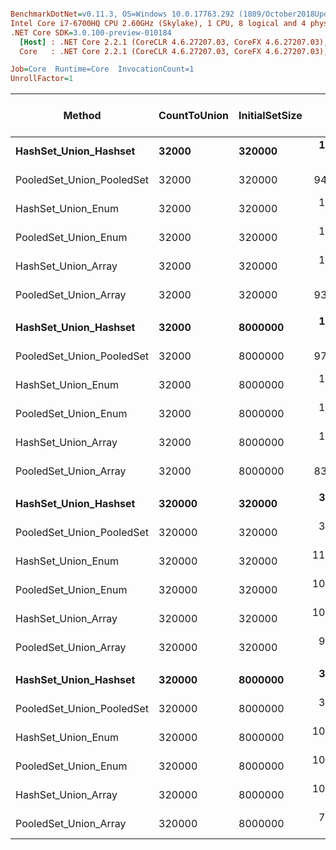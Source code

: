 ``` ini

BenchmarkDotNet=v0.11.3, OS=Windows 10.0.17763.292 (1809/October2018Update/Redstone5)
Intel Core i7-6700HQ CPU 2.60GHz (Skylake), 1 CPU, 8 logical and 4 physical cores
.NET Core SDK=3.0.100-preview-010184
  [Host] : .NET Core 2.2.1 (CoreCLR 4.6.27207.03, CoreFX 4.6.27207.03), 64bit RyuJIT
  Core   : .NET Core 2.2.1 (CoreCLR 4.6.27207.03, CoreFX 4.6.27207.03), 64bit RyuJIT

Job=Core  Runtime=Core  InvocationCount=1  
UnrollFactor=1  

```
|                    Method | CountToUnion | InitialSetSize |        Mean |     Error |     StdDev | Ratio | RatioSD | Gen 0/1k Op | Gen 1/1k Op | Gen 2/1k Op | Allocated Memory/Op |
|-------------------------- |------------- |--------------- |------------:|----------:|-----------:|------:|--------:|------------:|------------:|------------:|--------------------:|
|     **HashSet_Union_Hashset** |        **32000** |         **320000** |  **1,177.2 us** |  **41.98 us** | **119.099 us** |  **1.00** |    **0.00** |           **-** |           **-** |           **-** |                **40 B** |
| PooledSet_Union_PooledSet |        32000 |         320000 |    946.0 us |  18.22 us |  20.982 us |  0.80 |    0.07 |           - |           - |           - |                40 B |
|        HashSet_Union_Enum |        32000 |         320000 |  1,292.3 us |  35.25 us | 100.562 us |  1.11 |    0.14 |           - |           - |           - |                40 B |
|      PooledSet_Union_Enum |        32000 |         320000 |  1,100.5 us |  77.05 us |  68.303 us |  0.92 |    0.10 |           - |           - |           - |                40 B |
|       HashSet_Union_Array |        32000 |         320000 |  1,222.9 us |  32.11 us |  89.505 us |  1.05 |    0.12 |           - |           - |           - |                32 B |
|     PooledSet_Union_Array |        32000 |         320000 |    932.2 us |  10.26 us |   8.569 us |  0.78 |    0.08 |           - |           - |           - |                   - |
|                           |              |                |             |           |            |       |         |             |             |             |                     |
|     **HashSet_Union_Hashset** |        **32000** |        **8000000** |  **1,365.2 us** |  **26.91 us** |  **35.920 us** |  **1.00** |    **0.00** |           **-** |           **-** |           **-** |                **40 B** |
| PooledSet_Union_PooledSet |        32000 |        8000000 |    978.5 us |  19.06 us |  27.340 us |  0.72 |    0.02 |           - |           - |           - |                40 B |
|        HashSet_Union_Enum |        32000 |        8000000 |  1,419.8 us |  24.17 us |  18.872 us |  1.05 |    0.02 |           - |           - |           - |                40 B |
|      PooledSet_Union_Enum |        32000 |        8000000 |  1,074.4 us |  11.65 us |   9.726 us |  0.80 |    0.02 |           - |           - |           - |                40 B |
|       HashSet_Union_Array |        32000 |        8000000 |  1,421.6 us |  18.66 us |  15.583 us |  1.05 |    0.02 |           - |           - |           - |                32 B |
|     PooledSet_Union_Array |        32000 |        8000000 |    835.5 us |  21.60 us |  42.136 us |  0.63 |    0.04 |           - |           - |           - |                   - |
|                           |              |                |             |           |            |       |         |             |             |             |                     |
|     **HashSet_Union_Hashset** |       **320000** |         **320000** |  **3,497.8 us** |  **66.80 us** |  **71.479 us** |  **1.00** |    **0.00** |           **-** |           **-** |           **-** |                **40 B** |
| PooledSet_Union_PooledSet |       320000 |         320000 |  3,177.3 us |  75.90 us | 113.601 us |  0.91 |    0.03 |           - |           - |           - |                40 B |
|        HashSet_Union_Enum |       320000 |         320000 | 11,014.5 us | 183.31 us | 162.499 us |  3.15 |    0.09 |           - |           - |           - |                40 B |
|      PooledSet_Union_Enum |       320000 |         320000 | 10,285.6 us | 159.64 us | 149.327 us |  2.94 |    0.06 |           - |           - |           - |                40 B |
|       HashSet_Union_Array |       320000 |         320000 | 10,556.3 us | 164.10 us | 137.031 us |  3.02 |    0.09 |           - |           - |           - |                32 B |
|     PooledSet_Union_Array |       320000 |         320000 |  9,302.1 us | 180.98 us | 160.437 us |  2.66 |    0.07 |           - |           - |           - |                   - |
|                           |              |                |             |           |            |       |         |             |             |             |                     |
|     **HashSet_Union_Hashset** |       **320000** |        **8000000** |  **3,688.0 us** | **187.93 us** | **184.568 us** |  **1.00** |    **0.00** |           **-** |           **-** |           **-** |                **40 B** |
| PooledSet_Union_PooledSet |       320000 |        8000000 |  3,342.8 us |  66.29 us | 146.904 us |  0.90 |    0.06 |           - |           - |           - |                40 B |
|        HashSet_Union_Enum |       320000 |        8000000 | 10,772.0 us | 114.60 us | 101.593 us |  2.92 |    0.14 |           - |           - |           - |                40 B |
|      PooledSet_Union_Enum |       320000 |        8000000 | 10,386.7 us | 199.21 us | 195.653 us |  2.82 |    0.14 |           - |           - |           - |                40 B |
|       HashSet_Union_Array |       320000 |        8000000 | 10,806.1 us | 212.17 us | 283.242 us |  2.96 |    0.14 |           - |           - |           - |                32 B |
|     PooledSet_Union_Array |       320000 |        8000000 |  7,774.2 us | 152.59 us | 181.645 us |  2.11 |    0.11 |           - |           - |           - |                   - |
